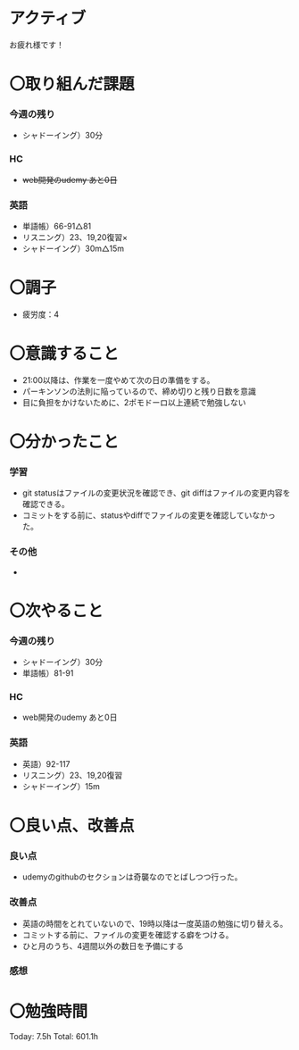 # アクティブ

お疲れ様です！

# 〇取り組んだ課題

### 今週の残り

- シャドーイング）30分

### HC

- ~~web開発のudemy あと0日~~

### 英語

- 単語帳）66-91△81
- リスニング）23、19,20復習×
- シャドーイング）30m△15m

# 〇調子

- 疲労度：4

# 〇意識すること

- 21:00以降は、作業を一度やめて次の日の準備をする。
- パーキンソンの法則に陥っているので、締め切りと残り日数を意識
- 目に負担をかけないために、2ポモドーロ以上連続で勉強しない

# 〇分かったこと

### 学習

- git statusはファイルの変更状況を確認でき、git diffはファイルの変更内容を確認できる。
- コミットをする前に、statusやdiffでファイルの変更を確認していなかった。

### その他

- 

# 〇次やること

### 今週の残り

- シャドーイング）30分
- 単語帳）81-91

### HC

- web開発のudemy あと0日

### 英語

- 英語）92-117
- リスニング）23、19,20復習
- シャドーイング）15m

# 〇良い点、改善点

### 良い点

- udemyのgithubのセクションは奇襲なのでとばしつつ行った。

### 改善点

- 英語の時間をとれていないので、19時以降は一度英語の勉強に切り替える。
- コミットする前に、ファイルの変更を確認する癖をつける。
- ひと月のうち、4週間以外の数日を予備にする

### 感想

# 〇勉強時間

Today: 7.5h Total: 601.1h
